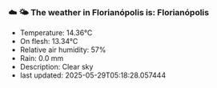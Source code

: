 ### ☁️ 🌤️  The weather in Florianópolis is: Florianópolis

- Temperature: 14.36°C
- On flesh: 13.34°C
- Relative air humidity: 57%
- Rain: 0.0 mm
- Description: Clear sky
- last updated: 2025-05-29T05:18:28.057444
